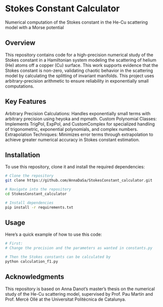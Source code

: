 # Stokes Constant Calculator

Numerical computation of the Stokes constant in the He-Cu scattering model with a Morse potential

## Overview

This repository contains code for a high-precision numerical study of the Stokes constant in a Hamiltonian system modeling the scattering of helium (He) atoms off a copper (Cu) surface.
This work supports evidence that the Stokes constant is non-zero, validating chaotic behavior in the scattering model by calculating the splitting of invariant manifolds. 
This project uses arbitrary-precision arithmetic to ensure reliability in exponentially small computations.

## Key Features

Arbitrary Precision Calculations: Handles exponentially small terms with arbitrary precision using heyoka and mpmath.
Custom Polynomial Classes: Implements TrigPol, ExpPol, and CustomComplex for specialized handling of trigonometric, exponential polynomials, and complex numbers.
Extrapolation Techniques: Minimizes error terms through extrapolation to achieve greater numerical accuracy in Stokes constant estimation.

## Installation

To use this repository, clone it and install the required dependencies:

```bash
# Clone the repository
git clone https://github.com/AnnaDaSa/StokesConstant_calculator.git

# Navigate into the repository
cd StokesConstant_calculator

# Install dependencies
pip install -r requirements.txt
```

## Usage

Here’s a quick example of how to use this code:

```bash
# First:
# Change the precision and the parameters as wanted in constants.py

# Then the Stokes constants can be calculated by
python calculation_f1.py
```

## Acknowledgments

This repository is based on Anna Danot’s master’s thesis on the numerical study of the He-Cu scattering model, supervised by Prof. Pau Martín and Prof. Mercè Ollé at the Universitat Politècnica de Catalunya.
